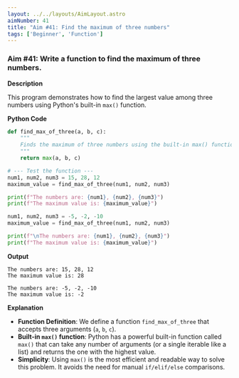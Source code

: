 ```yaml
---
layout: ../../layouts/AimLayout.astro
aimNumber: 41
title: "Aim #41: Find the maximum of three numbers"
tags: ['Beginner', 'Function']
---
```


### Aim #41: Write a function to find the maximum of three numbers.

**Description**

This program demonstrates how to find the largest value among three numbers using Python's built-in `max()` function.

**Python Code**

```python
def find_max_of_three(a, b, c):
    """
    Finds the maximum of three numbers using the built-in max() function.
    """
    return max(a, b, c)

# --- Test the function ---
num1, num2, num3 = 15, 28, 12
maximum_value = find_max_of_three(num1, num2, num3)

print(f"The numbers are: {num1}, {num2}, {num3}")
print(f"The maximum value is: {maximum_value}")

num1, num2, num3 = -5, -2, -10
maximum_value = find_max_of_three(num1, num2, num3)

print(f"\nThe numbers are: {num1}, {num2}, {num3}")
print(f"The maximum value is: {maximum_value}")
```

**Output**

```text
The numbers are: 15, 28, 12
The maximum value is: 28

The numbers are: -5, -2, -10
The maximum value is: -2
```

**Explanation**

- **Function Definition**: We define a function `find_max_of_three` that accepts three arguments (`a`, `b`, `c`).
- **Built-in `max()` function**: Python has a powerful built-in function called `max()` that can take any number of arguments (or a single iterable like a list) and returns the one with the highest value.
- **Simplicity**: Using `max()` is the most efficient and readable way to solve this problem. It avoids the need for manual `if/elif/else` comparisons.
